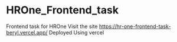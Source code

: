 # HROne_Frontend_task
Frontend task for HROne
Visit the site https://hr-one-frontend-task-beryl.vercel.app/
Deployed Using vercel